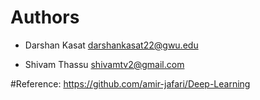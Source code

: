 # Authors

* Darshan Kasat <darshankasat22@gwu.edu>

* Shivam Thassu <shivamtv2@gmail.com>

#Reference: https://github.com/amir-jafari/Deep-Learning
